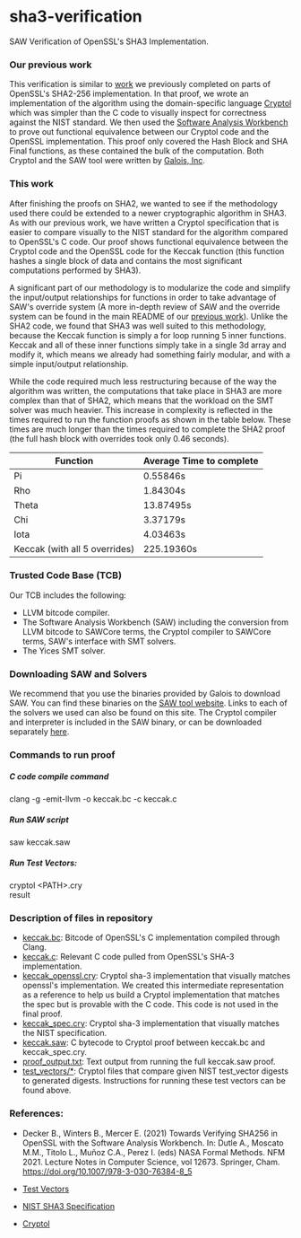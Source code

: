 # sha3-verification
SAW Verification of OpenSSL's SHA3 Implementation.

### Our previous work
This verification is similar to [work](https://bitbucket.org/byu-vv/saw-verified-crypto/src/master/) we previously completed on parts of OpenSSL's SHA2-256 implementation.  In that proof, we wrote an implementation of the algorithm using the domain-specific language [Cryptol](https://cryptol.net/files/ProgrammingCryptol.pdf) which was simpler than the C code to visually inspect for correctness against the NIST standard. We then used the [Software Analysis Workbench](https://saw.galois.com/) to prove out functional equivalence between our Cryptol code and the OpenSSL implementation.  This proof only covered the Hash Block and SHA Final functions, as these contained the bulk of the computation.  Both Cryptol and the SAW tool were written by [Galois, Inc](https://galois.com/).

### This work
After finishing the proofs on SHA2, we wanted to see if the methodology used there could be extended to a newer cryptographic algorithm in SHA3.  As with our previous work, we have written a Cryptol specification that is easier to compare visually to the NIST standard for the algorithm compared to OpenSSL's C code.  Our proof shows functional equivalence between the Cryptol code and the OpenSSL code for the Keccak function (this function hashes a single block of data and contains the most significant computations performed by SHA3).  

A significant part of our methodology is to modularize the code and simplify the input/output relationships for functions in order to take advantage of SAW's override system (A more in-depth review of SAW and the override system can be found in the main README of our [previous work](https://bitbucket.org/byu-vv/saw-verified-crypto/src/master/)).  Unlike the SHA2 code, we found that SHA3 was well suited to this methodology, because the Keccak function is simply a for loop running 5 inner functions.  Keccak and all of these inner functions simply take in a single 3d array and modify it, which means we already had something fairly modular, and with a simple input/output relationship.

While the code required much less restructuring because of the way the algorithm was written, the computations that take place in SHA3 are more complex than that of SHA2, which means that the workload on the SMT solver was much heavier.  This increase in complexity is reflected in the times required to run the function proofs as shown in the table below.  These times are much longer than the times required to complete the SHA2 proof (the full hash block with overrides took only 0.46 seconds).

Function | Average Time to complete 
-----------|-------------
Pi | 0.55846s
Rho | 1.84304s
Theta | 13.87495s
Chi | 3.37179s
Iota | 4.03463s
Keccak (with all 5 overrides) | 225.19360s


### Trusted Code Base (TCB)
Our TCB includes the following:
* LLVM bitcode compiler.
* The Software Analysis Workbench (SAW) including the conversion from LLVM bitcode to SAWCore terms, the Cryptol compiler to SAWCore terms, SAW's interface with SMT solvers.
* The Yices SMT solver.

### Downloading SAW and Solvers
We recommend that you use the binaries provided by Galois to download SAW.  You can find these binaries on the [SAW tool website](https://saw.galois.com/downloads.html).  Links to each of the solvers we used can also be found on this site.  The Cryptol compiler and interpreter is included in the SAW binary, or can be downloaded separately [here](https://cryptol.net/downloads.html). 

### Commands to run proof
##### C code compile command
clang -g -emit-llvm -o keccak.bc -c keccak.c
##### Run SAW script
saw keccak.saw
##### Run Test Vectors:
cryptol \<PATH\>.cry  
result

### Description of files in repository
* [keccak.bc](keccak.bc): Bitcode of OpenSSL's C implementation compiled through Clang.
* [keccak.c](keccak.c): Relevant C code pulled from OpenSSL's SHA-3 implementation.
* [keccak_openssl.cry](keccak_openssl.cry): Cryptol sha-3 implementation that visually matches openssl's implementation.  We created this intermediate representation as a reference to help us build a Cryptol implementation that matches the spec but is provable with the C code.  This code is not used in the final proof.
* [keccak_spec.cry](keccak_spec.cry): Cryptol sha-3 implementation that visually matches the NIST specification.
* [keccak.saw](keccak.saw): C bytecode to Cryptol proof between keccak.bc and keccak_spec.cry.
* [proof_output.txt](proof_output.txt): Text output from running the full keccak.saw proof.
* [test_vectors/*](test_vectors): Cryptol files that compare given NIST test_vector digests to generated digests.  Instructions for running these test vectors can be found above.

### References:
* Decker B., Winters B., Mercer E. (2021) Towards Verifying SHA256 in OpenSSL with the Software Analysis Workbench. In: Dutle A., Moscato M.M., Titolo L., Muñoz C.A., Perez I. (eds) NASA Formal Methods. NFM 2021. Lecture Notes in Computer Science, vol 12673. Springer, Cham. https://doi.org/10.1007/978-3-030-76384-8_5

* [Test Vectors](https://csrc.nist.gov/projects/cryptographic-algorithm-validation-program/secure-hashing)
* [NIST SHA3 Specification](https://nvlpubs.nist.gov/nistpubs/FIPS/NIST.FIPS.202.pdf)
* [Cryptol](https://cryptol.net/files/ProgrammingCryptol.pdf)
